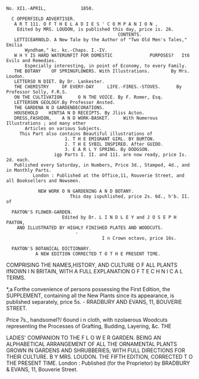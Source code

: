                                                                               No. XI1.-APRIL,             1850.

      C OPPERFIELD ADVERTISER.
       A R T 111. O F T H E L A D I E S ' C O M P A N I O N ,
        Edited by MRS. LOUDON, is published this day, price is. 26.
                                              CONTENTS.
       LETTICEARNOLD. A New Tale by the Author of "Two Old Men's Tales,"                Emilia
           Wyndham," kc. kc.-Chaps. I.-IV.
       W H Y IS HARD WATERUNFIT FOR DOMESTIC              PURPOSES?   It6 Evils and Remedies.
           Especially interesting, in point of Economy, to every Family.
       THE BOTANY    OF SPRINGFLOWERS. With Illustrations.        By Mrs. Loudon.
       LETTERSO N DIET. By Dr. Lankester.
       THE CHEMISTRY     OF EVERY-DAY     LIFE.-FIRES.-STOVES.      By Professor Solly, F.R.S.
       ON THE CULTIVATION      O N THE VOICE. By F. Romer, Esq.
       LETTERSON GEOLOGY.By Professor Ansted.
       THE GARDENA N D GARDENDECORATIONS.
       HOUSEHOLD    HINTSA N D RECEIPTS. By Jliss Acton.
       DRESS,FASHION,    A N D WORK-BASKET.     With Numerous Illustrations ; and many other
           Articles on various Subjects.
         This Part also contains Beautiful illustrations of
                          1. T H E EMIGRANT GIRL. BY BURTON.
                          2. T H E SYBIL INSPIRED. After GUIDO.
                          3. E A R L Y SPRING. By DODGSON.
                      igp Parts I. II. and 111. are now ready, price Is. 2d. each.
       Published every Saturday, in Numbers, Price 3d., Stamped, 4d., and in Monthly Parts.
              London : Published at the Office,11, Rouverie Street, and all Booksellers and Newsmen.

                NEW WORK O N GARDENING A N D BOTANY.
                            This day ispuhlished, price 2s. 6d., h'b. II. of

      PAXTON'S FLOWER-GARDEN.
                         Edited by Dr. L I N D L E Y and J O S E P H PAXTON,
        AND ILLUSTRATED BY HIGHLY FINISHED PLATES AND WOODCUTS.
                              -
                                        I n Crown octavo, price 16s.

      PAXTON'S BOTANICAL DICTIONARY.
               A NEW EDITION CORRECTED T O T H E PRESENT TIME.
COMPRISING THE NAMES,HISTORY, AND CULTURE O F ALL PLANTS IfNOWN I N BRITAIN, WITH                         A   FULL
                            EXPLANATION O F T E C H N I C A L TERMS.

*,a   Forthe convenience of persons possessing the First Edition, the SUPPLEMENT, containing all the New
                        Plants since its appearance, is published separately, price 5s.
                                                                  -
                           RRADBURY       AND   EVANS,    11,   BOUVERIE STREET.

Price 7s., handsomel?/ 6ound i n cloth, with nzolaerous Woodcuts representing the Processes of Grafting,
                                         Budding, Layering, &c.
                                                     THE

LADIES' COMPANION TO THE F L O W E R GARDEN.
      BEING AN ALPHABETICAL ARRANGEMENT OF ALL THE ORNAMENTAL PLANTS
  GROWN IN GARDENS AND SHRUBBERIES; WITH FULL DIRECTIONS FOR THEIR CULTURE.
                             B Y MRS. LOUDON.
              THE FIFTH EDITION, CORRECTED T O THE PRESENT TIME.
          London : Published (for the Proprietor) by BRADBURY & EVANS,           11,   Bouverie Street.
